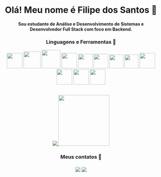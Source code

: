 
<h1 align="center"> Olá! Meu nome é Filipe dos Santos 👋 </h1>

<h4 align="center"> Sou estudante de Análise e Desenvolvimento de Sistemas e Desenvolvedor Full Stack com foco em Backend. </h4>

<h3 align="center"> Linguagens e Ferramentas 🧰 </h3>

<div align="center">
  <div>  
      <img height="50" src="https://cdn.jsdelivr.net/gh/devicons/devicon/icons/java/java-original-wordmark.svg" />
      <img height="55" src="https://cdn.jsdelivr.net/gh/devicons/devicon/icons/spring/spring-original-wordmark.svg" />    
      <img height="60" src="https://cdn.jsdelivr.net/gh/devicons/devicon/icons/mysql/mysql-original-wordmark.svg" />
      <img height="50" src="https://cdn.jsdelivr.net/gh/devicons/devicon/icons/mongodb/mongodb-plain-wordmark.svg" />
      <img height="47" src="https://cdn.jsdelivr.net/gh/devicons/devicon/icons/docker/docker-original-wordmark.svg" />
      <img height="47" src="https://cdn.jsdelivr.net/gh/devicons/devicon/icons/postgresql/postgresql-original-wordmark.svg" />       
      <img height="45" src="https://cdn.jsdelivr.net/gh/devicons/devicon/icons/react/react-original-wordmark.svg" />
      <img height="45" src="https://icongr.am/devicon/typescript-original.svg?size=128&color=currentColor" /> 
      <img height="50" src="https://cdn.jsdelivr.net/gh/devicons/devicon/icons/html5/html5-plain-wordmark.svg" />  
      <img height="50" src="https://cdn.jsdelivr.net/gh/devicons/devicon/icons/css3/css3-plain-wordmark.svg" />
      <img height="50" src="https://cdn.jsdelivr.net/gh/devicons/devicon/icons/sass/sass-original.svg" />
      <img height="50" src="https://cdn.jsdelivr.net/gh/devicons/devicon/icons/bootstrap/bootstrap-plain-wordmark.svg" />
     </div>  
</div>


<div>
</div>

<br/>

<p align="center">
  <a href="https://github.com/fhilips/github-readme-stats">
    <img
      align=""
      src="https://github-readme-stats.vercel.app/api/top-langs/?username=fhilips&layout=compact&theme=dark"
    />
  </a>
  <a href="https://github.com/fhilips/github-readme-stats">
    <img
      align=""
      height="165"
      src="https://github-readme-stats.vercel.app/api?username=fhilips&show_icons=true&theme=dark"
    />
  </a>
</p>


<h3 align="center"> Meus contatos 🤝 <h3/>

<div align="center">  	
 <a href = "mailto:fhilips.souza@gmail.com"><img src="https://img.shields.io/badge/-Gmail-%23333?style=for-the-badge&logo=gmail&logoColor=white" target="_blank"></a>
 <a href="https://www.linkedin.com/in/filipe-dos-santos-0bb65a8a/" target="_blank"><img src="https://img.shields.io/badge/-LinkedIn-%230077B5?style=for-the-badge&logo=linkedin&logoColor=white" target="_blank"></a> 
<div/> 
